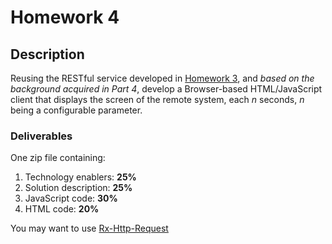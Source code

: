 # Homework 4
## Description
Reusing the RESTful service developed in [Homework 3](../P3-Performance/homework.md), and *based on the background acquired in Part 4*, develop a Browser-based HTML/JavaScript client that displays the screen of the remote system, each *n* seconds, *n* being a configurable parameter.

### Deliverables
One zip file containing:
1. Technology enablers: **25%**
2. Solution description: **25%**
3. JavaScript code: **30%**
4. HTML code: **20%**

You may want to use [Rx-Http-Request](https://www.npmjs.com/package/@akanass/rx-http-request)